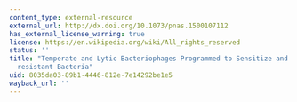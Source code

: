 ```yaml
---
content_type: external-resource
external_url: http://dx.doi.org/10.1073/pnas.1500107112
has_external_license_warning: true
license: https://en.wikipedia.org/wiki/All_rights_reserved
status: ''
title: "Temperate and Lytic Bacteriophages Programmed to Sensitize and Kill Antibiotic\u2013\
  resistant Bacteria"
uid: 8035da03-89b1-4446-812e-7e14292be1e5
wayback_url: ''
---
```

